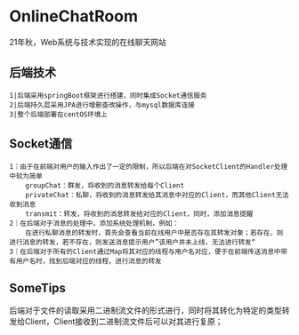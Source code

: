 # OnlineChatRoom
21年秋，Web系统与技术实现的在线聊天网站

## 后端技术
```
1|后端采用springBoot框架进行搭建，同时集成Socket通信服务
2|后端持久层采用JPA进行增删查改操作，与mysql数据库连接
3|整个后端部署在centOS环境上
```

## Socket通信
```
1｜由于在前端对用户的输入作出了一定的限制，所以后端在对SocketClient的Handler处理中较为简单
    groupChat：群发，将收到的消息转发给每个Client
    privateChat：私聊，将收到的消息转发给其消息中对应的Client，而其他Client无法收到消息
    transmit：转发，将收到的消息转发给对应的Client，同时，添加消息提醒
2｜在后端对于消息的处理中，添加系统处理机制，例如：
    在进行私聊消息的转发时，首先会查看当前在线用户中是否存在其转发对象；若存在，则进行消息的转发，若不存在，则发送消息提示用户”该用户并未上线，无法进行转发“
3｜在后端对于所有的Client通过Map将其对应的线程与用户名对应，便于在前端传送消息中带有用户名时，找到后端对应的线程，进行消息的转发
```

## SomeTips
后端对于文件的读取采用二进制流文件的形式进行，同时将其转化为特定的类型转发给Client，Client接收到二进制流文件后可以对其进行复原；
